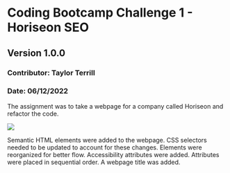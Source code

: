 # Coding Bootcamp Challenge 1 - Horiseon SEO
## Version 1.0.0 
### Contributor: Taylor Terrill
### Date: 06/12/2022

The assignment was to take a webpage for a company called Horiseon and refactor the code.

<image src=assets\images\finished-webpage.png>

Semantic HTML elements were added to the webpage. CSS selectors needed to be updated to account for these changes. Elements were reorganized for better flow. Accessibility attributes were added. Attributes were placed in sequential order. A webpage title was added.